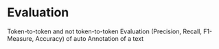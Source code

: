 # Evaluation
Token-to-token and not token-to-token Evaluation (Precision, Recall, F1-Measure, Accuracy) of auto Annotation of a text
